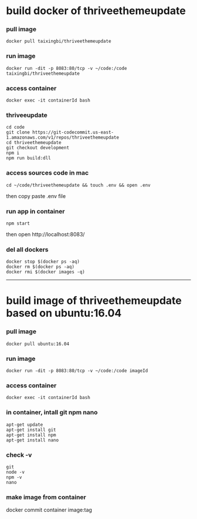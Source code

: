 
# build docker of thriveethemeupdate 

### pull image
```
docker pull taixingbi/thriveethemeupdate
```

### run image
```
docker run -dit -p 8083:80/tcp -v ~/code:/code taixingbi/thriveethemeupdate
```

### access container
```
docker exec -it containerId bash   
```

### thriveeupdate
```
cd code
git clone https://git-codecommit.us-east-1.amazonaws.com/v1/repos/thriveethemeupdate
cd thriveethemeupdate
git checkout development
npm i
npm run build:dll 
```
### access sources code  in mac
```
cd ~/code/thriveethemeupdate && touch .env && open .env
```
then copy paste .env file

### run app in container
```
npm start
```
then open http://localhost:8083/


### del all dockers
```
docker stop $(docker ps -aq)    
docker rm $(docker ps -aq)    
docker rmi $(docker images -q)   
```

---
# build image of thriveethemeupdate based on ubuntu:16.04
### pull image
```
docker pull ubuntu:16.04
```

### run image
```
docker run -dit -p 8083:80/tcp -v ~/code:/code imageId
```

### access container
```
docker exec -it containerId bash   
```

### in container, intall git npm nano 
```
apt-get update
apt-get install git  
apt-get install npm 
apt-get install nano
```

### check -v
```
git 
node -v
npm -v
nano
```

### make image from container
docker commit container image:tag






